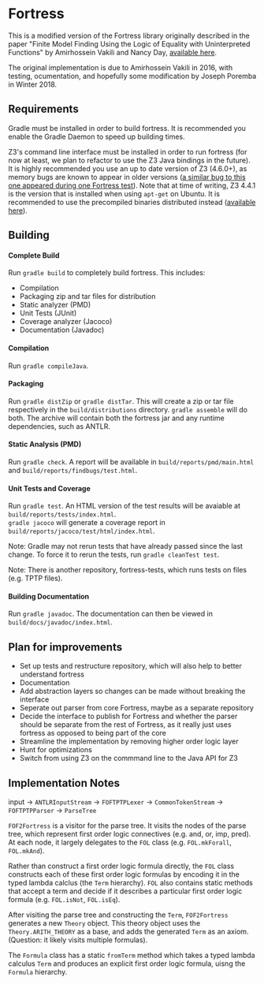 # Fortress

This is a modified version of the Fortress library originally described in the paper "Finite Model Finding Using the Logic of Equality with Uninterpreted Functions" by Amirhossein Vakili and Nancy Day, [available here](https://cs.uwaterloo.ca/~nday/pdf/refereed/2016-VaDa-fm.pdf).

The original implementation is due to Amirhossein Vakili in 2016, with testing,
ocumentation, and hopefully some modification by Joseph Poremba in Winter 2018.

## Requirements
Gradle must be installed in order to build fortress. It is recommended you enable the Gradle Daemon to speed up building times.

Z3's command line interface must be installed in order to run fortress (for now at least, we plan to refactor to use the Z3 Java bindings in the future).  
It is highly recommended you use an up to date version of Z3 (4.6.0+), as memory bugs are known to appear in older versions ([a similar bug to this one appeared during one Fortress test](https://github.com/Z3Prover/z3/issues/631)).
Note that at time of writing, Z3 4.4.1 is the version that is installed when using `apt-get` on Ubuntu. It is recommended to use the precompiled binaries distributed instead ([available here](https://github.com/Z3Prover/z3/releases)).

## Building
#### Complete Build
Run `gradle build` to completely build fortress.
This includes:  
* Compilation
* Packaging zip and tar files for distribution
* Static analyzer (PMD)
* Unit Tests (JUnit)
* Coverage analyzer (Jacoco)
* Documentation (Javadoc)

#### Compilation
Run `gradle compileJava`.

#### Packaging
Run `gradle distZip` or `gradle distTar`.
This will create a zip or tar file respectively in the `build/distributions` directory.
`gradle assemble` will do both.
The archive will contain both the fortress jar and any runtime dependencies, such as ANTLR.

#### Static Analysis (PMD)
Run `gradle check`.
A report will be available in `build/reports/pmd/main.html` and `build/reports/findbugs/test.html`.

#### Unit Tests and Coverage
Run `gradle test`.
An HTML version of the test results will be avaiable at `build/reports/tests/index.html`.  
`gradle jacoco` will generate a coverage report in `build/reports/jacoco/test/html/index.html`.

Note: Gradle may not rerun tests that have already passed since the last change. To force it to rerun the tests, run `gradle cleanTest test`.

Note: There is another repository, fortress-tests, which runs tests on files (e.g. TPTP files).

#### Building Documentation
Run `gradle javadoc`.
The documentation can then be viewed in `build/docs/javadoc/index.html`.

## Plan for improvements
* Set up tests and restructure repository, which will also help to better understand fortress
* Documentation
* Add abstraction layers so changes can be made without breaking the interface
* Seperate out parser from core Fortress, maybe as a separate repository
* Decide the interface to publish for Fortress and whether the parser should be separate from the rest of Fortress, as it really just uses fortress as opposed to being part of the core
* Streamline the implementation by removing higher order logic layer
* Hunt for optimizations
* Switch from using Z3 on the commmand line to the Java API for Z3

## Implementation Notes
input -> `ANTLRInputStream` -> `FOFTPTPLexer` -> `CommonTokenStream`
-> `FOFTPTPParser` -> `ParseTree`

`FOF2Fortress` is a visitor for the parse tree.
It visits the nodes of the parse tree, which represent first order logic connectives (e.g. and, or, imp, pred).
At each node, it largely delegates to the `FOL` class (e.g. `FOL.mkForall`, `FOL.mkAnd`).

Rather than construct a first order logic formula directly, the `FOL` class constructs
each of these first order logic formulas by encoding it in the typed lambda calclus (the `Term` hierarchy).
`FOL` also contains static methods that accept a term and decide if it describes a
particular first order logic formula (e.g. `FOL.isNot`, `FOL.isEq`).

After visiting the parse tree and constructing the `Term`, `FOF2Fortress`
generates a new `Theory` object. This theory object uses the `Theory.ARITH_THEORY`
as a base, and adds the generated `Term` as an axiom.
(Question: it likely visits multiple formulas).


The `Formula` class has a static `fromTerm` method which takes a typed lambda calculus `Term`
and produces an explicit first order logic formula, uisng the `Formula` hierarchy.


